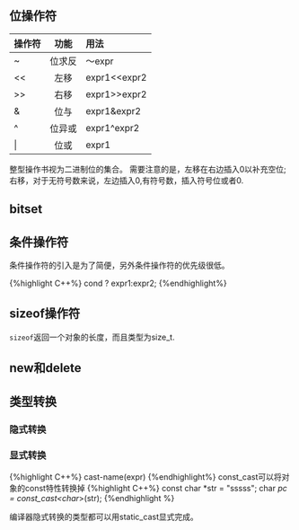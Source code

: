 ## 位操作符

|操作符    |功能       |用法        |
|---------|:---------:|:----------|
|~        |位求反      |～expr	  |
|<<	  |左移	      |expr1<<expr2|
|\>\>	  |右移	      |expr1>>expr2|
|&	  |位与	      |expr1&expr2|
|^	  |位异或      |expr1^expr2|
| \|	  |位或	      |expr1 |expr2|

整型操作书视为二进制位的集合。
需要注意的是，左移在右边插入0以补充空位;右移，对于无符号数来说，左边插入0,有符号数，插入符号位或者0.


## bitset

## 条件操作符

条件操作符的引入是为了简便，另外条件操作符的优先级很低。

{%highlight C++%}
cond ? expr1:expr2;
{%endhighlight%}

## sizeof操作符

`sizeof`返回一个对象的长度，而且类型为size_t.

## new和delete

## 类型转换

### 隐式转换

### 显式转换

{%highlight C++%}
cast-name<Type>(expr)
{%endhighlight%}
const_cast可以将对象的const特性转换掉
{%highlight C++%}
const char *str = "sssss";
char *pc = const_cast<char*>(str);
{%endhighlight %}

编译器隐式转换的类型都可以用static_cast显式完成。
